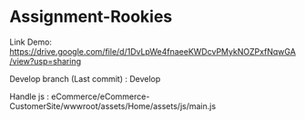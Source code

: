 # Assignment-Rookies

Link Demo: https://drive.google.com/file/d/1DvLpWe4fnaeeKWDcvPMykNOZPxfNqwGA/view?usp=sharing

Develop branch (Last commit) : Develop

Handle js : eCommerce/eCommerce-CustomerSite/wwwroot/assets/Home/assets/js/main.js
